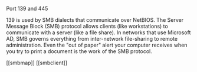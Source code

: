 Port 139 and 445

139 is used by SMB dialects that communicate over NetBIOS.
The Server Message Block (SMB) protocol allows clients (like workstations) to communicate with a server (like a file share). In networks that use Microsoft AD, SMB governs everything from inter-network file-sharing to remote administration. Even the "out of paper" alert your computer receives when you try to print a document is the work of the SMB protocol.

[[smbmap]]
[[smbclient]]
